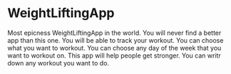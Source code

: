 # WeightLiftingApp

Most epicness WeightLiftingApp in the world.
You will never find a better app than this one.
You will be able to track your workout.
You can choose what you want to workout.
You can choose any day of the week that you want to workout on.
This app will help people get stronger.
You can writr down any workout you want to do.
